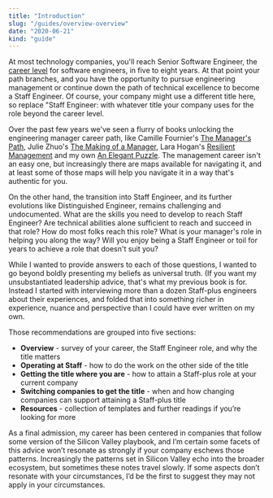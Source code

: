 ```yaml
---
title: "Introduction"
slug: "/guides/overview-overview"
date: "2020-06-21"
kind: "guide"
---
```





At most technology companies, you'll reach Senior Software Engineer, the [career level](https://lethain.com/mailbag-beyond-career-level/)
for software engineers, in five to eight years.
At that point your path branches, and you have the opportunity to pursue engineering management or continue down
the path of technical excellence to become a Staff Engineer.
Of course, your company might use a different title here, so replace
"Staff Engineer: with  whatever title your company uses for the role beyond the career level.

Over the past few years we've seen a flurry of books unlocking the engineering manager career path, like
Camille Fournier's [The Manager's Path](https://www.amazon.com/Managers-Path-Leaders-Navigating-Growth/dp/1491973897),
Julie Zhuo's [The Making of a Manager](https://www.amazon.com/Making-Manager-What-Everyone-Looks/dp/0735219567/),
Lara Hogan's [Resilient Management](https://resilient-management.com)
and my own [An Elegant Puzzle](https://www.amazon.com/Elegant-Puzzle-Systems-Engineering-Management/dp/1732265186).
The management career isn't an easy one, but increasingly there are maps available for navigating it,
and at least some of those maps will help you navigate it in a way that's authentic for you.

On the other hand, the transition into Staff Engineer, and its further evolutions like Distinguished Engineer,
remains challenging and undocumented. What are the skills you need to develop to reach Staff Engineer?
Are technical abilities alone sufficient to reach and succeed in that role?
How do most folks reach this role?
What is your manager's role in helping you along the way?
Will you enjoy being a Staff Engineer or toil for years to achieve a role that doesn't suit you?

While I wanted to provide answers to each of those questions, I wanted to go beyond boldly
presenting my beliefs as universal truth.
(If you want my unsubstantiated leadership advice, that's what my previous book is for.
Instead I started with interviewing more than a dozen Staff-plus engineers about their experiences,
and folded that into something richer in experience, nuance and perspective than I could have ever written on my own.

Those recommendations are grouped into five sections:

*   **Overview** - survey of your career, the Staff Engineer role, and why the title matters
*   **Operating at Staff** - how to do  the work on the other side of the title
*   **Getting the title where you are** - how to attain a Staff-plus role at your current company
*   **Switching companies to get the title** - when and how changing companies can support attaining a Staff-plus title
*   **Resources** - collection of templates and further readings if you’re looking for more

As a final admission, my career has been centered in companies that follow some version of the Silicon Valley playbook,
and I’m certain some facets of this advice won’t resonate as strongly if your company eschews those patterns.
Increasingly the patterns set in Silicon Valley echo into the broader ecosystem, but sometimes these notes travel slowly.
If some aspects don’t resonate with your circumstances, I’d be the first to suggest they may not apply in your circumstances.
